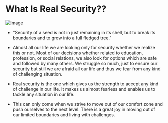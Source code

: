 # What Is Real Security??

![image](https://user-images.githubusercontent.com/89472581/192549436-f373ac15-dc6e-4a7a-95a9-6e937e470f61.png)

 - "Security of a seed is not in just remaining in its shell, but to break its boundaries and to grow into a full fledged tree."

 - Almost all our life we are looking only for security whether we realize this or not. Most of our decisions whether related to education, profession, or social relations, we also look for options which are safe and followed by many others. We struggle so much, just to ensure our security but still we are afraid all our life and thus we fear from any kind of challenging situation.

 - Real security is the one which gives us the strength to accept any kind of challenge in our life. It makes us almost fearless and enables us to tackle any situation in our life.

 - This can only come when we strive to move out of our comfort zone and push ourselves to the next level. There is a great joy in moving out of our limited boundaries and living with challenges.
